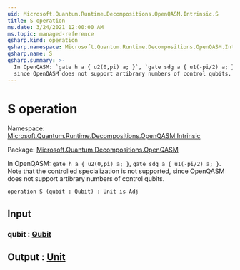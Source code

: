 ```yaml
---
uid: Microsoft.Quantum.Runtime.Decompositions.OpenQASM.Intrinsic.S
title: S operation
ms.date: 3/24/2021 12:00:00 AM
ms.topic: managed-reference
qsharp.kind: operation
qsharp.namespace: Microsoft.Quantum.Runtime.Decompositions.OpenQASM.Intrinsic
qsharp.name: S
qsharp.summary: >-
  In OpenQASM: `gate h a { u2(0,pi) a; }`, `gate sdg a { u1(-pi/2) a; }`. Note that the controlled specialization is not supported,
  since OpenQASM does not support artibrary numbers of control qubits.
---
```


# S operation

Namespace: [Microsoft.Quantum.Runtime.Decompositions.OpenQASM.Intrinsic](xref:Microsoft.Quantum.Runtime.Decompositions.OpenQASM.Intrinsic)

Package: [Microsoft.Quantum.Decompositions.OpenQASM](https://nuget.org/packages/Microsoft.Quantum.Decompositions.OpenQASM)


In OpenQASM: `gate h a { u2(0,pi) a; }`, `gate sdg a { u1(-pi/2) a; }`. Note that the controlled specialization is not supported,since OpenQASM does not support artibrary numbers of control qubits.

```qsharp
operation S (qubit : Qubit) : Unit is Adj
```


## Input

### qubit : [Qubit](xref:microsoft.quantum.lang-ref.qubit)





## Output : [Unit](xref:microsoft.quantum.lang-ref.unit)

